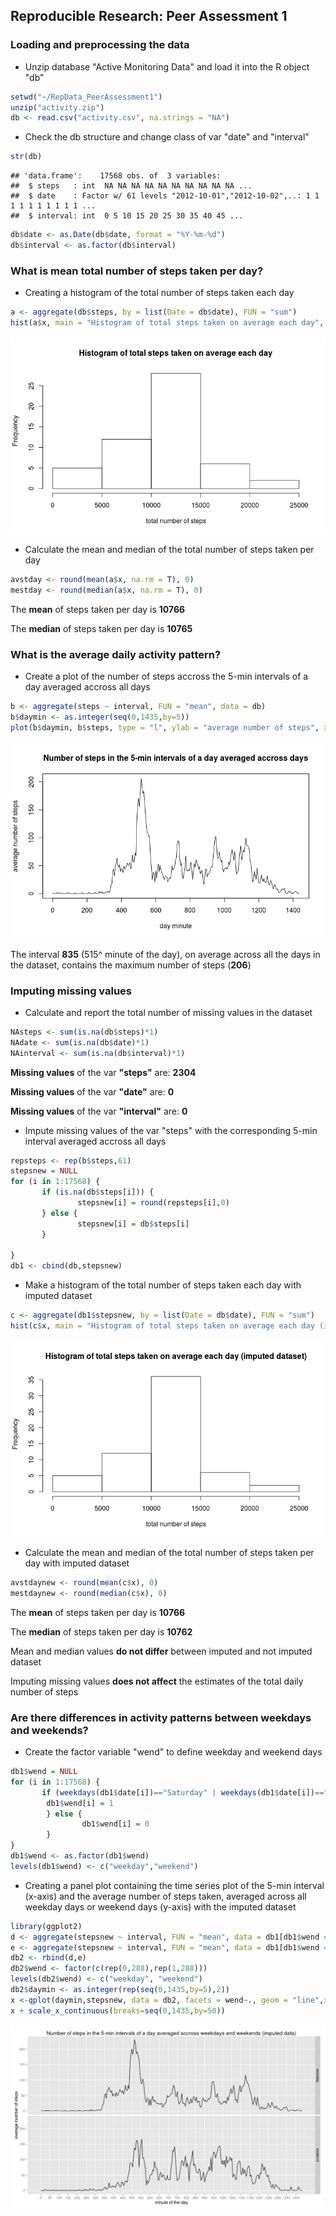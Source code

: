 ## Reproducible Research: Peer Assessment 1

### Loading and preprocessing the data

* Unzip database "Active Monitoring Data" and load it into the R object "db"

```r
setwd("~/RepData_PeerAssessment1")
unzip("activity.zip")
db <- read.csv("activity.csv", na.strings = "NA")
```

* Check the db structure and change class of var "date" and "interval"

```r
str(db)
```

```
## 'data.frame':	17568 obs. of  3 variables:
##  $ steps   : int  NA NA NA NA NA NA NA NA NA NA ...
##  $ date    : Factor w/ 61 levels "2012-10-01","2012-10-02",..: 1 1 1 1 1 1 1 1 1 1 ...
##  $ interval: int  0 5 10 15 20 25 30 35 40 45 ...
```

```r
db$date <- as.Date(db$date, format = "%Y-%m-%d")
db$interval <- as.factor(db$interval)
```



### What is mean total number of steps taken per day?

* Creating a histogram of the total number of steps taken each day


```r
a <- aggregate(db$steps, by = list(Date = db$date), FUN = "sum")
hist(a$x, main = "Histogram of total steps taken on average each day", xlab = "total number of steps")
```

![plot of chunk Fig1](./PA1_template_files/figure-html/Fig1.png) 


* Calculate the mean and median of the total number of steps taken per day

```r
avstday <- round(mean(a$x, na.rm = T), 0)
mestday <- round(median(a$x, na.rm = T), 0)
```

The __mean__ of steps taken per day is __10766__   

The __median__ of steps taken per day is __10765__



### What is the average daily activity pattern?

* Create a plot of the number of steps accross the 5-min intervals of a day averaged accross all days

```r
b <- aggregate(steps ~ interval, FUN = "mean", data = db)
b$daymin <- as.integer(seq(0,1435,by=5)) 
plot(b$daymin, b$steps, type = "l", ylab = "average number of steps", xlab = "day minute", main = "Number of steps in the 5-min intervals of a day averaged accross days")
```

![plot of chunk Fig2](./PA1_template_files/figure-html/Fig2.png) 


The interval __835__ (515^ minute of the day), on average across all the days in the dataset, contains the maximum number of steps (__206__) 



### Imputing missing values

* Calculate and report the total number of missing values in the dataset

```r
NAsteps <- sum(is.na(db$steps)*1)
NAdate <- sum(is.na(db$date)*1)
NAinterval <- sum(is.na(db$interval)*1)
```

__Missing values__ of the var __"steps"__ are: __2304__       

__Missing values__ of the var __"date"__ are: __0__      

__Missing values__ of the var __"interval"__ are: __0__       


* Impute missing values of the var "steps" with the corresponding 5-min interval averaged accross all days

```r
repsteps <- rep(b$steps,61)
stepsnew = NULL
for (i in 1:17568) {
       if (is.na(db$steps[i])) {
               stepsnew[i] = round(repsteps[i],0)
       } else {
               stepsnew[i] = db$steps[i]
       }
               
}
db1 <- cbind(db,stepsnew)
```


* Make a histogram of the total number of steps taken each day with imputed dataset

```r
c <- aggregate(db1$stepsnew, by = list(Date = db$date), FUN = "sum")
hist(c$x, main = "Histogram of total steps taken on average each day (imputed dataset)", xlab = "total number of steps")
```

![plot of chunk Fig3](./PA1_template_files/figure-html/Fig3.png) 


* Calculate the mean and median of the total number of steps taken per day with imputed dataset

```r
avstdaynew <- round(mean(c$x), 0)
mestdaynew <- round(median(c$x), 0)
```


The __mean__ of steps taken per day is __10766__   

The __median__ of steps taken per day is __10762__

Mean and median values __do not differ__ between imputed and not imputed dataset

Imputing missing values __does not affect__ the estimates of the total daily number of steps 



### Are there differences in activity patterns between weekdays and weekends?

* Create the factor variable "wend" to define weekday and weekend days

```r
db1$wend = NULL
for (i in 1:17568) {
       if (weekdays(db1$date[i])=="Saturday" | weekdays(db1$date[i])=="Sunday") {
        db1$wend[i] = 1
        } else {
                db1$wend[i] = 0
        }
}
db1$wend <- as.factor(db1$wend)
levels(db1$wend) <- c("weekday","weekend")
```

* Creating a panel plot containing the time series plot of the 5-min interval (x-axis) and the average number of steps taken, averaged across all weekday days or weekend days (y-axis) with the imputed dataset

```r
library(ggplot2)
d <- aggregate(stepsnew ~ interval, FUN = "mean", data = db1[db1$wend == "weekday",])
e <- aggregate(stepsnew ~ interval, FUN = "mean", data = db1[db1$wend == "weekend",])
db2 <- rbind(d,e)
db2$wend <- factor(c(rep(0,288),rep(1,288)))
levels(db2$wend) <- c("weekday", "weekend")
db2$daymin <- as.integer(rep(seq(0,1435,by=5),2))
x <-qplot(daymin,stepsnew, data = db2, facets = wend~., geom = "line",xlab = "minute of the day", ylab = "average number of steps", main = "Number of steps in the 5-min intervals of a day averaged accross weekdays and weekends (imputed data)")
x + scale_x_continuous(breaks=seq(0,1435,by=50))
```

![plot of chunk Fig4](./PA1_template_files/figure-html/Fig4.png) 
